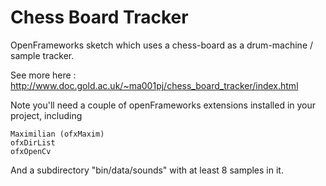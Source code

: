 Chess Board Tracker
===================

OpenFrameworks sketch which uses a chess-board as a drum-machine / sample tracker.

See more here : http://www.doc.gold.ac.uk/~ma001pj/chess_board_tracker/index.html

Note you'll need a couple of openFrameworks extensions installed in your project, including

    Maximilian (ofxMaxim)
    ofxDirList
    ofxOpenCv

And a subdirectory "bin/data/sounds" with at least 8 samples in it. 
